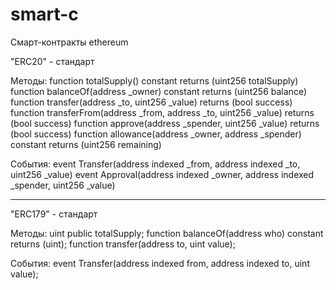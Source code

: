 # smart-c

Смарт-контракты ethereum

"ERC20" - стандарт

Методы:
function totalSupply() constant returns (uint256 totalSupply)
function balanceOf(address _owner) constant returns (uint256 balance)
function transfer(address _to, uint256 _value) returns (bool success)
function transferFrom(address _from, address _to, uint256 _value) returns (bool success)
function approve(address _spender, uint256 _value) returns (bool success)
function allowance(address _owner, address _spender) constant returns (uint256 remaining)

События:
event Transfer(address indexed _from, address indexed _to, uint256 _value)
event Approval(address indexed _owner, address indexed _spender, uint256 _value)

*********************************************************************************************

"ERC179"  - стандарт

Методы:
uint public totalSupply;
function balanceOf(address who) constant returns (uint);
function transfer(address to, uint value);

События:
event Transfer(address indexed from, address indexed to, uint value);
